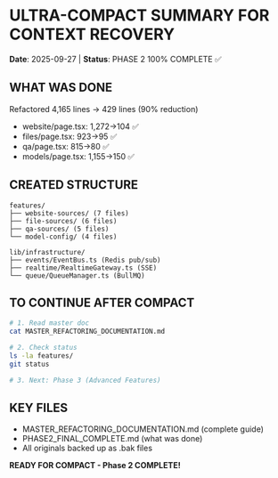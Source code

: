 # ULTRA-COMPACT SUMMARY FOR CONTEXT RECOVERY
**Date**: 2025-09-27 | **Status**: PHASE 2 100% COMPLETE ✅

## WHAT WAS DONE
Refactored 4,165 lines → 429 lines (90% reduction)
- website/page.tsx: 1,272→104 ✅
- files/page.tsx: 923→95 ✅
- qa/page.tsx: 815→80 ✅
- models/page.tsx: 1,155→150 ✅

## CREATED STRUCTURE
```
features/
├── website-sources/ (7 files)
├── file-sources/ (6 files)
├── qa-sources/ (5 files)
└── model-config/ (4 files)

lib/infrastructure/
├── events/EventBus.ts (Redis pub/sub)
├── realtime/RealtimeGateway.ts (SSE)
└── queue/QueueManager.ts (BullMQ)
```

## TO CONTINUE AFTER COMPACT
```bash
# 1. Read master doc
cat MASTER_REFACTORING_DOCUMENTATION.md

# 2. Check status
ls -la features/
git status

# 3. Next: Phase 3 (Advanced Features)
```

## KEY FILES
- MASTER_REFACTORING_DOCUMENTATION.md (complete guide)
- PHASE2_FINAL_COMPLETE.md (what was done)
- All originals backed up as .bak files

**READY FOR COMPACT - Phase 2 COMPLETE!**
